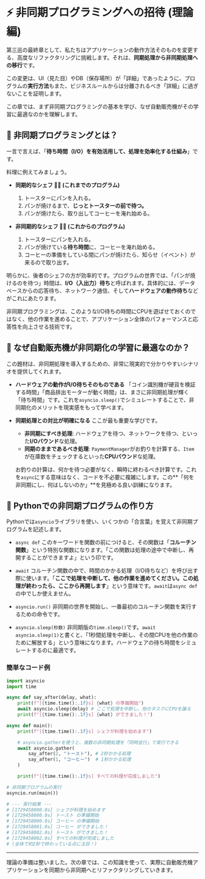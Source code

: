 # ⚡️ 非同期プログラミングへの招待 (理論編)

第三巡の最終章として、私たちはアプリケーションの動作方法そのものを変更する、高度なリファクタリングに挑戦します。それは、**同期処理から非同期処理への移行**です。

この変更は、UI（見た目）やDB（保存場所）が「詳細」であったように、プログラムの**実行方法**もまた、ビジネスルールからは分離されるべき「詳細」に過ぎないことを証明します。

この章では、まず非同期プログラミングの基本を学び、なぜ自動販売機がその学習に最適なのかを理解します。

## 🎯 非同期プログラミングとは？

一言で言えば、「**待ち時間（I/O）を有効活用して、処理を効率化する仕組み**」です。

料理に例えてみましょう。

  * **同期的なシェフ 👨‍🍳 (これまでのプログラム)**

    1.  トースターにパンを入れる。
    2.  パンが焼けるまで、**じっとトースターの前で待つ。**
    3.  パンが焼けたら、取り出してコーヒーを淹れ始める。

  * **非同期的なシェフ 👨‍🍳 (これからのプログラム)**

    1.  トースターにパンを入れる。
    2.  パンが焼けている**待ち時間**に、コーヒーを淹れ始める。
    3.  コーヒーの準備をしている間にパンが焼けたら、知らせ（イベント）が来るので取り出す。

明らかに、後者のシェフの方が効率的です。プログラムの世界では、「パンが焼けるのを待つ」時間は、**I/O（入出力）待ち**と呼ばれます。具体的には、データベースからの応答待ち、ネットワーク通信、そして**ハードウェアの動作待ち**などがこれにあたります。

非同期プログラミングは、このようなI/O待ちの時間にCPUを遊ばせておくのではなく、他の作業を進めることで、アプリケーション全体のパフォーマンスと応答性を向上させる技術です。

## 🤖 なぜ自動販売機が非同期化の学習に最適なのか？

この題材は、非同期処理を導入するための、非常に現実的で分かりやすいシナリオを提供してくれます。

  * **ハードウェアの動作がI/O待ちそのものである**
    「コイン識別機が硬貨を検証する時間」「商品排出モーターが動く時間」は、まさに非同期処理が輝く「待ち時間」です。これを`asyncio.sleep()`でシミュレートすることで、非同期化のメリットを現実感をもって学べます。

  * **同期処理との対比が明確になる**
    ここが最も重要な学びです。

      * **非同期にすべき処理**: ハードウェアを待つ、ネットワークを待つ、といった**I/Oバウンド**な処理。
      * **同期のままであるべき処理**: `PaymentManager`がお釣りを計算する、`Item`が在庫数をチェックするといった**CPUバウンド**な処理。

    お釣りの計算は、何かを待つ必要がなく、瞬時に終わるべき計算です。これを`async`にする意味はなく、コードを不必要に複雑にします。この\*\*「何を非同期にし、何はしないのか」\*\*を見極める良い訓練になります。

## 🐍 Pythonでの非同期プログラムの作り方

Pythonでは`asyncio`ライブラリを使い、いくつかの「合言葉」を覚えて非同期プログラムを記述します。

  * `async def`
    このキーワードを関数の前につけると、その関数は「**コルーチン関数**」という特別な関数になります。「この関数は処理の途中で中断し、再開することができますよ」という印です。

  * `await`
    コルーチン関数の中で、時間のかかる処理（I/O待ちなど）を呼び出す際に使います。「**ここで処理を中断して、他の作業を進めてください。この処理が終わったら、ここから再開します**」という意味です。`await`は`async def`の中でしか使えません。

  * `asyncio.run()`
    非同期の世界を開始し、一番最初のコルーチン関数を実行するための命令です。

  * `asyncio.sleep(秒数)`
    非同期版の`time.sleep()`です。`await asyncio.sleep(1)`と書くと、「1秒間処理を中断し、その間CPUを他の作業のために解放する」という意味になります。ハードウェアの待ち時間をシミュレートするのに最適です。

### 簡単なコード例

```python
import asyncio
import time

async def say_after(delay, what):
    print(f"[{time.time():.1f}s] {what} の準備開始")
    await asyncio.sleep(delay) # ここで処理を中断し、他のタスクにCPUを譲る
    print(f"[{time.time():.1f}s] {what} ができました！")

async def main():
    print(f"[{time.time():.1f}s] シェフが料理を始めます")

    # asyncio.gatherを使うと、複数の非同期処理を「同時並行」で実行できる
    await asyncio.gather(
        say_after(2, "トースト"), # 2秒かかる処理
        say_after(1, "コーヒー")  # 1秒かかる処理
    )

    print(f"[{time.time():.1f}s] すべての料理が完成しました")

# 非同期プログラムの実行
asyncio.run(main())

# --- 実行結果 ---
# [1729458000.0s] シェフが料理を始めます
# [1729458000.0s] トースト の準備開始
# [1729458000.0s] コーヒー の準備開始
# [1729458001.0s] コーヒー ができました！
# [1729458002.0s] トースト ができました！
# [1729458002.0s] すべての料理が完成しました
# (全体で約2秒で終わっている点に注目！)
```

-----

理論の準備は整いました。次の章では、この知識を使って、実際に自動販売機アプリケーションを同期から非同期へとリファクタリングしていきます。